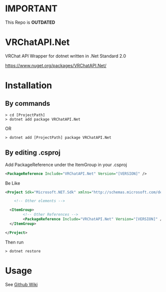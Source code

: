 # IMPORTANT
This Repo is **OUTDATED**

# VRChatAPI.Net

VRChat API Wrapper for dotnet written in .Net Standard 2.0

https://www.nuget.org/packages/VRChatAPI.Net/

# Installation

## By commands

```shell
> cd [ProjectPath]
> dotnet add package VRChatAPI.Net
```
OR
```
> dotnet add [ProjectPath] package VRChatAPI.Net
```

## By editing .csproj

Add PackageReference under the ItemGroup in your .csproj
```xml
<PackageReference Include="VRChatAPI.Net" Version="[VERSION]" />
```
Be Like
```xml
<Project Sdk="Microsoft.NET.Sdk" xmlns="http://schemas.microsoft.com/developer/msbuild/2003">

	<!-- Other elements -->

  <ItemGroup>
		<!-- Other References -->
		<PackageReference Include="VRChatAPI.Net" Version="[VERSION]" />
  </ItemGroup>

</Project>
```
Then run
```shell
> dotnet restore
```

# Usage
See [Github Wiki](https://github.com/mueru/VRChatAPI.Net/wiki)
